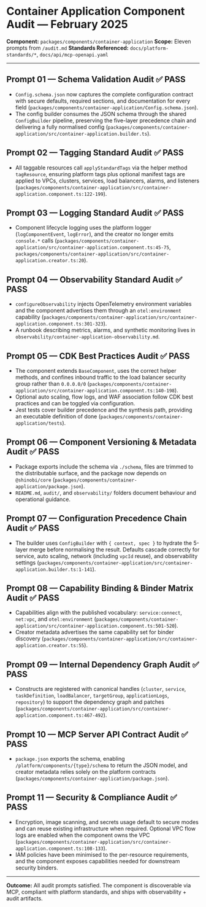 # Container Application Component Audit — February 2025

**Component:** `packages/components/container-application`
**Scope:** Eleven prompts from `/audit.md`
**Standards Referenced:** `docs/platform-standards/*`, `docs/api/mcp-openapi.yaml`

---

## Prompt 01 — Schema Validation Audit ✅ PASS
- `Config.schema.json` now captures the complete configuration contract with
  secure defaults, required sections, and documentation for every field
  (`packages/components/container-application/Config.schema.json`).
- The config builder consumes the JSON schema through the shared
  `ConfigBuilder` pipeline, preserving the five-layer precedence chain and
  delivering a fully normalised config (`packages/components/container-application/src/container-application.builder.ts`).

## Prompt 02 — Tagging Standard Audit ✅ PASS
- All taggable resources call `applyStandardTags` via the helper method
  `tagResource`, ensuring platform tags plus optional manifest tags are applied
  to VPCs, clusters, services, load balancers, alarms, and listeners
  (`packages/components/container-application/src/container-application.component.ts:122-199`).

## Prompt 03 — Logging Standard Audit ✅ PASS
- Component lifecycle logging uses the platform logger (`logComponentEvent`,
  `logError`), and the creator no longer emits `console.*` calls
  (`packages/components/container-application/src/container-application.component.ts:45-75`,
  `packages/components/container-application/src/container-application.creator.ts:20`).

## Prompt 04 — Observability Standard Audit ✅ PASS
- `configureObservability` injects OpenTelemetry environment variables and the
  component advertises them through an `otel:environment` capability
  (`packages/components/container-application/src/container-application.component.ts:301-323`).
- A runbook describing metrics, alarms, and synthetic monitoring lives in
  `observability/container-application-observability.md`.

## Prompt 05 — CDK Best Practices Audit ✅ PASS
- The component extends `BaseComponent`, uses the correct helper methods, and
  confines inbound traffic to the load balancer security group rather than
  `0.0.0.0/0` (`packages/components/container-application/src/container-application.component.ts:140-198`).
- Optional auto scaling, flow logs, and WAF association follow CDK best
  practices and can be toggled via configuration.
- Jest tests cover builder precedence and the synthesis path, providing an
  executable definition of done (`packages/components/container-application/tests`).

## Prompt 06 — Component Versioning & Metadata Audit ✅ PASS
- Package exports include the schema via `./schema`, files are trimmed to the
  distributable surface, and the package now depends on `@shinobi/core`
  (`packages/components/container-application/package.json`).
- `README.md`, `audit/`, and `observability/` folders document behaviour and
  operational guidance.

## Prompt 07 — Configuration Precedence Chain Audit ✅ PASS
- The builder uses `ConfigBuilder` with `{ context, spec }` to hydrate the 5-layer
  merge before normalising the result. Defaults cascade correctly for service,
  auto scaling, network (including `vpcId` reuse), and observability settings
  (`packages/components/container-application/src/container-application.builder.ts:1-141`).

## Prompt 08 — Capability Binding & Binder Matrix Audit ✅ PASS
- Capabilities align with the published vocabulary: `service:connect`,
  `net:vpc`, and `otel:environment` (`packages/components/container-application/src/container-application.component.ts:501-520`).
- Creator metadata advertises the same capability set for binder discovery
  (`packages/components/container-application/src/container-application.creator.ts:55`).

## Prompt 09 — Internal Dependency Graph Audit ✅ PASS
- Constructs are registered with canonical handles (`cluster`, `service`,
  `taskDefinition`, `loadBalancer`, `targetGroup`, `applicationLogs`, `repository`)
  to support the dependency graph and patches
  (`packages/components/container-application/src/container-application.component.ts:467-492`).

## Prompt 10 — MCP Server API Contract Audit ✅ PASS
- `package.json` exports the schema, enabling `/platform/components/{type}/schema`
  to return the JSON model, and creator metadata relies solely on the platform
  contracts (`packages/components/container-application/package.json`).

## Prompt 11 — Security & Compliance Audit ✅ PASS
- Encryption, image scanning, and secrets usage default to secure modes and can
  reuse existing infrastructure when required. Optional VPC flow logs are
  enabled when the component owns the VPC (`packages/components/container-application/src/container-application.component.ts:108-133`).
- IAM policies have been minimised to the per-resource requirements, and the
  component exposes capabilities needed for downstream security binders.

---

**Outcome:** All audit prompts satisfied. The component is discoverable via MCP,
compliant with platform standards, and ships with observability + audit
artifacts.
